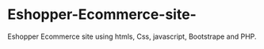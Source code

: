 # Eshopper-Ecommerce-site-
Eshopper Ecommerce site using htmls, Css, javascript, Bootstrape and PHP.

